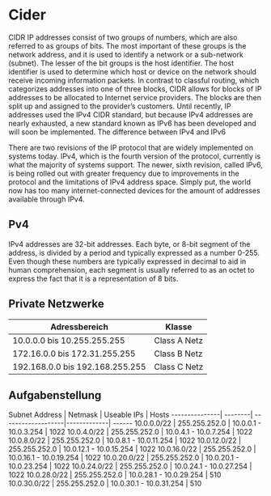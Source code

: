 # Cider


CIDR IP addresses consist of two groups of numbers, which are also referred to as groups of bits. The most important of these groups is the network address, and it is used to identify a network or a sub-network (subnet). The lesser of the bit groups is the host identifier. The host identifier is used to determine which host or device on the network should receive incoming information packets. In contrast to classful routing, which categorizes addresses into one of three blocks, CIDR allows for blocks of IP addresses to be allocated to Internet service providers. The blocks are then split up and assigned to the provider’s customers. Until recently, IP addresses used the IPv4 CIDR standard, but because IPv4 addresses are nearly exhausted, a new standard known as IPv6 has been developed and will soon be implemented.
The difference between IPv4 and IPv6

There are two revisions of the IP protocol that are widely implemented on systems today. IPv4, which is the fourth version of the protocol, currently is what the majority of systems support. The newer, sixth revision, called IPv6, is being rolled out with greater frequency due to improvements in the protocol and the limitations of IPv4 address space. Simply put, the world now has too many internet-connected devices for the amount of addresses available through IPv4.

## Pv4

IPv4 addresses are 32-bit addresses. Each byte, or 8-bit segment of the address, is divided by a period and typically expressed as a number 0-255. Even though these numbers are typically expressed in decimal to aid in human comprehension, each segment is usually referred to as an octet to express the fact that it is a representation of 8 bits.

## Private Netzwerke

Adressbereich | Klasse
--------------| -------
10.0.0.0 bis 10.255.255.255 | Class A Netz
172.16.0.0 bis 172.31.255.255 | Class B Netz
192.168.0.0 bis 192.168.255.255 | Class C Netz

## Aufgabenstellung

Subnet Address | Netmask | Useable IPs | Hosts 
---------------| --------| -------------------|-------------| ------
10.0.0.0/22 | 255.255.252.0 | 10.0.0.1 - 10.0.3.254 | 1022
10.0.4.0/22 | 255.255.252.0 | 10.0.4.1 - 10.0.7.254 | 1022
10.0.8.0/22 | 255.255.252.0 | 10.0.8.1 - 10.0.11.254 | 1022
10.0.12.0/22 | 255.255.252.0 | 10.0.12.1 - 10.0.15.254 | 1022
10.0.16.0/22 | 255.255.252.0 | 10.0.16.1 - 10.0.19.254 | 1022
10.0.20.0/22 | 255.255.252.0 | 10.0.20.1 - 10.0.23.254 | 1022
10.0.24.0/22 | 255.255.252.0 | 10.0.24.1 - 10.0.27.254 | 1022
10.0.28.0/22 | 255.255.252.0 | 10.0.28.1 - 10.0.29.254 | 510
10.0.30.0/22 | 255.255.252.0 | 10.0.30.1 - 10.0.31.254 | 510
